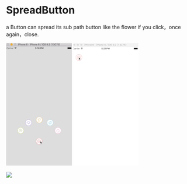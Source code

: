 # SpreadButton
a Button can spread its sub path button like the flower if you click，once again，close.


![](https://raw.githubusercontent.com/liuzhiyi1992/MyStore/master/SpreadButton%E6%BC%94%E7%A4%BApart1.gif)
![](https://raw.githubusercontent.com/liuzhiyi1992/MyStore/master/SpreadButton%E6%BC%94%E7%A4%BApart2.gif)

![](https://raw.githubusercontent.com/liuzhiyi1992/MyStore/master/SpreadButton%E6%BC%94%E7%A4%BAgif5.gif)
